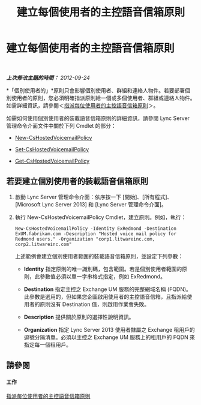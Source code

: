 ﻿---
title: 建立每個使用者的主控語音信箱原則
TOCTitle: 建立每個使用者的主控語音信箱原則
ms:assetid: 39018a7c-e0c3-46a2-be4e-05604ec67a50
ms:mtpsurl: https://technet.microsoft.com/zh-tw/library/Gg425867(v=OCS.15)
ms:contentKeyID: 49290615
ms.date: 08/10/2015
mtps_version: v=OCS.15
ms.translationtype: HT
---

# 建立每個使用者的主控語音信箱原則

 

_**上次修改主題的時間：** 2012-09-24_

*「個別使用者的」*原則只會影響個別使用者、群組和連絡人物件。若要部署個別使用者的原則，您必須明確指派原則給一個或多個使用者、群組或連絡人物件。如需詳細資訊，請參閱＜[指派每位使用者的主控語音信箱原則](lync-server-2013-assign-a-per-user-hosted-voice-mail-policy.md)＞。

如需如何使用個別使用者的裝載語音信箱原則的詳細資訊，請參閱 Lync Server 管理命令介面文件中關於下列 Cmdlet 的部分：

  - [New-CsHostedVoicemailPolicy](https://docs.microsoft.com/en-us/powershell/module/skype/New-CsHostedVoicemailPolicy)

  - [Set-CsHostedVoicemailPolicy](https://docs.microsoft.com/en-us/powershell/module/skype/Set-CsHostedVoicemailPolicy)

  - [Get-CsHostedVoicemailPolicy](https://docs.microsoft.com/en-us/powershell/module/skype/Get-CsHostedVoicemailPolicy)

## 若要建立個別使用者的裝載語音信箱原則

1.  啟動 Lync Server 管理命令介面：依序按一下 \[開始\]、\[所有程式\]、\[Microsoft Lync Server 2013\] 和 \[Lync Server 管理命令介面\]。

2.  執行 New-CsHostedVoicemailPolicy Cmdlet，建立原則。例如，執行：
    
        New-CsHostedVoicemailPolicy -Identity ExRedmond -Destination ExUM.fabrikam.com -Description "Hosted voice mail policy for Redmond users." -Organization "corp1.litwareinc.com, corp2.litwareinc.com"
    
    上述範例會建立個別使用者範圍的裝載語音信箱原則，並設定下列參數：
    
      - **Identity** 指定原則的唯一識別碼，包含範圍。若是個別使用者範圍的原則，此參數值必須以單一字串格式指定，例如 ExRedmond。
    
      - **Destination** 指定主控之 Exchange UM 服務的完整網域名稱 (FQDN)。此參數是選用的，但如果您企圖啟用使用者的主控語音信箱，且指派給使用者的原則沒有 Destination 值，則啟用作業會失敗。
    
      - **Description** 提供關於原則的選擇性說明資訊。
    
      - **Organization** 指定 Lync Server 2013 使用者隸屬之 Exchange 租用戶的逗號分隔清單。必須以主控之 Exchange UM 服務上的租用戶的 FQDN 來指定每一個租用戶。

## 請參閱

#### 工作

[指派每位使用者的主控語音信箱原則](lync-server-2013-assign-a-per-user-hosted-voice-mail-policy.md)

